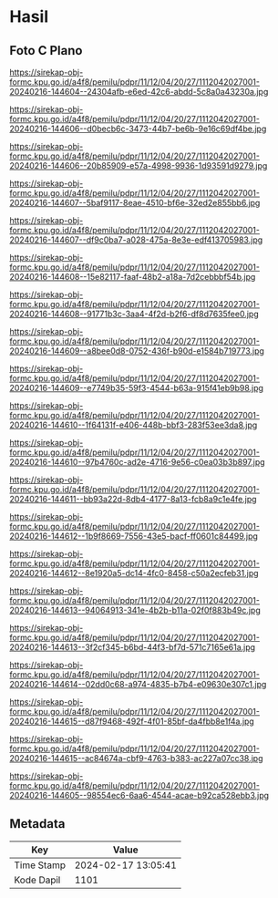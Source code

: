 # Hasil

## Foto C Plano

https://sirekap-obj-formc.kpu.go.id/a4f8/pemilu/pdpr/11/12/04/20/27/1112042027001-20240216-144604--24304afb-e6ed-42c6-abdd-5c8a0a43230a.jpg

https://sirekap-obj-formc.kpu.go.id/a4f8/pemilu/pdpr/11/12/04/20/27/1112042027001-20240216-144606--d0becb6c-3473-44b7-be6b-9e16c69df4be.jpg

https://sirekap-obj-formc.kpu.go.id/a4f8/pemilu/pdpr/11/12/04/20/27/1112042027001-20240216-144606--20b85909-e57a-4998-9936-1d93591d9279.jpg

https://sirekap-obj-formc.kpu.go.id/a4f8/pemilu/pdpr/11/12/04/20/27/1112042027001-20240216-144607--5baf9117-8eae-4510-bf6e-32ed2e855bb6.jpg

https://sirekap-obj-formc.kpu.go.id/a4f8/pemilu/pdpr/11/12/04/20/27/1112042027001-20240216-144607--df9c0ba7-a028-475a-8e3e-edf413705983.jpg

https://sirekap-obj-formc.kpu.go.id/a4f8/pemilu/pdpr/11/12/04/20/27/1112042027001-20240216-144608--15e82117-faaf-48b2-a18a-7d2cebbbf54b.jpg

https://sirekap-obj-formc.kpu.go.id/a4f8/pemilu/pdpr/11/12/04/20/27/1112042027001-20240216-144608--91771b3c-3aa4-4f2d-b2f6-df8d7635fee0.jpg

https://sirekap-obj-formc.kpu.go.id/a4f8/pemilu/pdpr/11/12/04/20/27/1112042027001-20240216-144609--a8bee0d8-0752-436f-b90d-e1584b719773.jpg

https://sirekap-obj-formc.kpu.go.id/a4f8/pemilu/pdpr/11/12/04/20/27/1112042027001-20240216-144609--e7749b35-59f3-4544-b63a-915f41eb9b98.jpg

https://sirekap-obj-formc.kpu.go.id/a4f8/pemilu/pdpr/11/12/04/20/27/1112042027001-20240216-144610--1f64131f-e406-448b-bbf3-283f53ee3da8.jpg

https://sirekap-obj-formc.kpu.go.id/a4f8/pemilu/pdpr/11/12/04/20/27/1112042027001-20240216-144610--97b4760c-ad2e-4716-9e56-c0ea03b3b897.jpg

https://sirekap-obj-formc.kpu.go.id/a4f8/pemilu/pdpr/11/12/04/20/27/1112042027001-20240216-144611--bb93a22d-8db4-4177-8a13-fcb8a9c1e4fe.jpg

https://sirekap-obj-formc.kpu.go.id/a4f8/pemilu/pdpr/11/12/04/20/27/1112042027001-20240216-144612--1b9f8669-7556-43e5-bacf-ff0601c84499.jpg

https://sirekap-obj-formc.kpu.go.id/a4f8/pemilu/pdpr/11/12/04/20/27/1112042027001-20240216-144612--8e1920a5-dc14-4fc0-8458-c50a2ecfeb31.jpg

https://sirekap-obj-formc.kpu.go.id/a4f8/pemilu/pdpr/11/12/04/20/27/1112042027001-20240216-144613--94064913-341e-4b2b-b11a-02f0f883b49c.jpg

https://sirekap-obj-formc.kpu.go.id/a4f8/pemilu/pdpr/11/12/04/20/27/1112042027001-20240216-144613--3f2cf345-b6bd-44f3-bf7d-571c7165e61a.jpg

https://sirekap-obj-formc.kpu.go.id/a4f8/pemilu/pdpr/11/12/04/20/27/1112042027001-20240216-144614--02dd0c68-a974-4835-b7b4-e09630e307c1.jpg

https://sirekap-obj-formc.kpu.go.id/a4f8/pemilu/pdpr/11/12/04/20/27/1112042027001-20240216-144615--d87f9468-492f-4f01-85bf-da4fbb8e1f4a.jpg

https://sirekap-obj-formc.kpu.go.id/a4f8/pemilu/pdpr/11/12/04/20/27/1112042027001-20240216-144615--ac84674a-cbf9-4763-b383-ac227a07cc38.jpg

https://sirekap-obj-formc.kpu.go.id/a4f8/pemilu/pdpr/11/12/04/20/27/1112042027001-20240216-144605--98554ec6-6aa6-4544-acae-b92ca528ebb3.jpg


## Metadata

| Key        | Value               |
| ---------- | ------------------- |
| Time Stamp | 2024-02-17 13:05:41 |
| Kode Dapil | 1101                |



